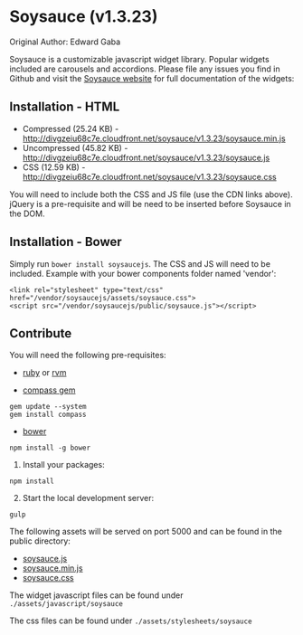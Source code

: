 # Soysauce (v1.3.23)
Original Author: Edward Gaba

Soysauce is a customizable javascript widget library. Popular widgets included are carousels and accordions. Please file any issues you find in Github and visit the [Soysauce website](http://www.soysaucejs.com/) for full documentation of the widgets:

## Installation - HTML
* Compressed (25.24 KB) - http://divgzeiu68c7e.cloudfront.net/soysauce/v1.3.23/soysauce.min.js
* Uncompressed (45.82 KB) - http://divgzeiu68c7e.cloudfront.net/soysauce/v1.3.23/soysauce.js
* CSS (12.59 KB) - http://divgzeiu68c7e.cloudfront.net/soysauce/v1.3.23/soysauce.css

You will need to include both the CSS and JS file (use the CDN links above). jQuery is a pre-requisite and will be need to be inserted before Soysauce in the DOM.

## Installation - Bower
Simply run `bower install soysaucejs`. The CSS and JS will need to be included. Example with your bower components folder named 'vendor':
```
<link rel="stylesheet" type="text/css" href="/vendor/soysaucejs/assets/soysauce.css">
<script src="/vendor/soysaucejs/public/soysauce.js"></script>
```

## Contribute
You will need the following pre-requisites:

* [ruby](https://www.ruby-lang.org/en/downloads/) or [rvm](https://rvm.io/rvm/install)

* [compass gem](http://compass-style.org/install/)
```
gem update --system
gem install compass
```

* [bower](http://bower.io/)
```
npm install -g bower
```

1) Install your packages:
```
npm install
```

2) Start the local development server:
```
gulp
```

The following assets will be served on port 5000 and can be found in the public directory:
* [soysauce.js](http://localhost:5000/public/soysauce.js)
* [soysauce.min.js](http://localhost:5000/public/soysauce.min.js)
* [soysauce.css](http://localhost:5000/public/soysauce.css)

The widget javascript files can be found under `./assets/javascript/soysauce`

The css files can be found under `./assets/stylesheets/soysauce`
